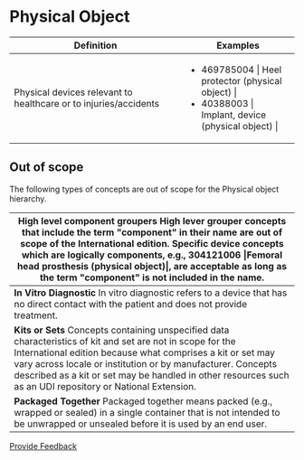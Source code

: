 # Physical Object

<table><thead><tr><th width="288.0625">Definition</th><th>Examples</th></tr></thead><tbody><tr><td>Physical devices relevant to healthcare or to injuries/accidents</td><td><ul><li>469785004 | Heel protector (physical object) | </li><li>40388003 | Implant, device (physical object) |</li></ul></td></tr></tbody></table>

## Out of scope

The following types of concepts are out of scope for the Physical object hierarchy.

| **High level component groupers**  High lever grouper concepts that include the term "component" in their name are out of scope of the International edition. Specific device concepts which are logically components, e.g., 304121006 \|Femoral head prosthesis (physical object)\|, are acceptable as long as the term "component" is not included in the name. |
| ----------------------------------------------------------------------------------------------------------------------------------------------------------------------------------------------------------------------------------------------------------------------------------------------------------------------------------------------------------------- |
| **In Vitro Diagnostic**  In vitro diagnostic refers to a device that has no direct contact with the patient and does not provide treatment.                                                                                                                                                                                                                       |
| **Kits or Sets**  Concepts containing unspecified data characteristics of kit and set are not in scope for the International edition because what comprises a kit or set may vary across locale or institution or by manufacturer. Concepts described as a kit or set may be handled in other resources such as an UDI repository or National Extension.          |
| **Packaged Together**  Packaged together means packed (e.g., wrapped or sealed) in a single container that is not intended to be unwrapped or unsealed before it is used by an end user.                                                                                                                                                                          |

<a href="https://docs.google.com/forms/d/e/1FAIpQLScTmbZIf0UEQwYDkY27EEWBkaiYkHSbR0_9DmFrMLXoQLyL7Q/viewform?usp=pp_url&#x26;entry.1767247133=SCT+Editorial+Guide&#x26;entry.670899847=Physical%20Object" class="button primary">Provide Feedback</a>

